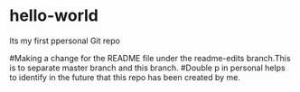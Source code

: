 # hello-world
Its my first ppersonal Git repo

#Making a change for the README file under the readme-edits branch.This is to separate master branch and this branch.
#Double p in personal helps to identify in the future that this repo has been created by me.

